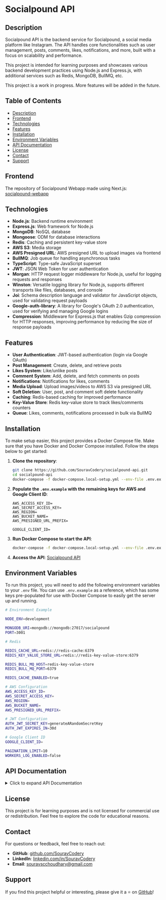 # Socialpound API

## Description

Socialpound API is the backend service for Socialpound, a social media platform like Instagram. The API handles core functionalities such as user management, posts, comments, likes, notifications, and more, built with a focus on scalability and performance.

This project is intended for learning purposes and showcases various backend development practices using Node.js and Express.js, with additional services such as Redis, MongoDB, BullMQ, etc.

This project is a work in progress. More features will be added in the future.

## Table of Contents

- [Description](#description)
- [Frontend](#frontend)
- [Technologies](#technologies)
- [Features](#features)
- [Installation](#installation)
- [Environment Variables](#environment-variables)
- [API Documentation](#api-documentation)
- [License](#license)
- [Contact](#contact)
- [Support](#support)

## Frontend

The repository of Socialpound Webapp made using Next.js:  
[socialpound-webapp](https://github.com/SouravCodery/socialpound-webapp)

## Technologies

- **Node.js**: Backend runtime environment
- **Express.js**: Web framework for Node.js
- **MongoDB**: NoSQL database
- **Mongoose**: ODM for database interactions
- **Redis**: Caching and persistent key-value store
- **AWS S3**: Media storage
- **AWS Presigned URL**: AWS presigned URL to upload images via frontend
- **BullMQ**: Job queue for handling asynchronous tasks
- **TypeScript**: Type-safe JavaScript superset
- **JWT**: JSON Web Token for user authentication
- **Morgan**: HTTP request logger middleware for Node.js, useful for logging requests and responses
- **Winston**: Versatile logging library for Node.js, supports different transports like files, databases, and console
- **Joi**: Schema description language and validator for JavaScript objects, used for validating request payloads
- **Google-auth-library**: A library for Google's OAuth 2.0 authentication, used for verifying and managing Google logins
- **Compression**: Middleware for Express.js that enables Gzip compression for HTTP responses, improving performance by reducing the size of response payloads

## Features

- **User Authentication**: JWT-based authentication (login via Google OAuth)
- **Post Management**: Create, delete, and retrieve posts
- **Likes System**: Like/unlike posts
- **Comment System**: Add, delete, and fetch comments on posts
- **Notifications**: Notifications for likes, comments
- **Media Upload**: Upload images/videos to AWS S3 via presigned URL
- **Soft Deletion**: User, post, and comment soft delete functionality
- **Caching**: Redis-based caching for improved performance
- **Key-Value Store**: Redis key-value store to track likes/comments counters
- **Queue**: Likes, comments, notifications processed in bulk via BullMQ

## Installation

To make setup easier, this project provides a Docker Compose file. Make sure that you have Docker and Docker Compose installed. Follow the steps below to get started:

1. **Clone the repository**:

   ```bash
   git clone https://github.com/SouravCodery/socialpound-api.git
   cd socialpound-api
   docker-compose -f docker-compose.local-setup.yml --env-file .env.example up --build
   ```

2. **Populate the `.env.example` with the remaining keys for AWS and Google Client ID**:

   ```
   AWS_ACCESS_KEY_ID=
   AWS_SECRET_ACCESS_KEY=
   AWS_REGION=
   AWS_BUCKET_NAME=
   AWS_PRESIGNED_URL_PREFIX=

   GOOGLE_CLIENT_ID=
   ```

3. **Run Docker Compose to start the API**:

   ```bash
   docker-compose -f docker-compose.local-setup.yml --env-file .env.example up --build
   ```

4. **Access the API**:
   [Socialpound API](http://localhost:3001)

## Environment Variables

To run this project, you will need to add the following environment variables to your `.env` file. You can use `.env.example` as a reference, which has some keys pre-populated for use with Docker Compose to easily get the server up and running.

```bash
# Environment Example

NODE_ENV=development

MONGODB_URI=mongodb://mongodb:27017/socialpound
PORT=3001

# Redis

REDIS_CACHE_URL=redis://redis-cache:6379
REDIS_KEY_VALUE_STORE_URL=redis://redis-key-value-store:6379

REDIS_BULL_MQ_HOST=redis-key-value-store
REDIS_BULL_MQ_PORT=6379

REDIS_CACHE_ENABLED=true

# AWS Configuration
AWS_ACCESS_KEY_ID=
AWS_SECRET_ACCESS_KEY=
AWS_REGION=
AWS_BUCKET_NAME=
AWS_PRESIGNED_URL_PREFIX=

# JWT Configuration
AUTH_JWT_SECRET_KEY=generateARandomSecretKey
AUTH_JWT_EXPIRES_IN=30d

# Google Client ID
GOOGLE_CLIENT_ID=

PAGINATION_LIMIT=10
WORKERS_LOG_ENABLED=false
```

## API Documentation

<details>
  <summary>Click to expand API Documentation</summary>

### User Endpoints

**sign-in**

- Method: `POST`
- URL: `{{rootUrl}}/v1/user/sign-in`
- Request Body:

```json
{
  "signedUserDataJWT": "{{signedUserDataJWTGoogle}}"
}
```

**getUserByUsername**

- Method: `GET`
- URL: `{{rootUrl}}/v1/user/souravscchoudhary`

**deleteUser**

- Method: `DELETE`
- URL: `{{rootUrl}}/v1/user`

### Post Endpoints

**createPost**

- Method: `POST`
- URL: `{{rootUrl}}/v1/post`
- Request Body:

```json
{
  "content": [
    {
      "type": "image",
      "url": "https://example.com/image.jpg",
      "aspectRatio": 1
    }
  ],
  "caption": "This is a sample caption."
}
```

**getAllPosts**

- Method: `GET`
- URL: `{{rootUrl}}/v1/post?cursor=66ec5ae6ec50b3ad7e420bb3`

**getPostsByUserId**

- Method: `GET`
- URL: `{{rootUrl}}/v1/post/:userId?cursor=66ec5ae6ec50b3ad7e420bb3`

**deletePostById**

- Method: `DELETE`
- URL: `{{rootUrl}}/v1/post/:postId`

### Comment Endpoints

**addComment**

- Method: `POST`
- URL: `{{rootUrl}}/v1/comment`
- Request Body:

```json
{
  "commentOn": "Post",
  "post": "66b28d6ae36a984431d2aa83",
  "parentComment": null,
  "text": "This is a comment on a post."
}
```

**getCommentsByPostId**

- Method: `POST`
- URL: `{{rootUrl}}/v1/comment/post/:postId?cursor=66b9beb124f866b5162bcb6f`

**deleteCommentById**

- Method: `DELETE`
- URL: `{{rootUrl}}/v1/comment/:commentId`

### Likes Endpoints

**likePostOrComment**

- Method: `POST`
- URL: `{{rootUrl}}/v1/like`
- Request Body:

```json
{
  "likeOn": "Post",
  "post": "66b28d6ae36a984431d2aa83"
}
```

**getPostsLikedByUser**

- Method: `GET`
- URL: `{{rootUrl}}/v1/like/post/:postId?cursor=66b9beb124f866b5162bcb6f`

**unlikePost**

- Method: `DELETE`
- URL: `{{rootUrl}}/v1/like/post/:postId`

**getLikesByPostId**

- Method: `GET`
- URL: `{{rootUrl}}/v1/like/post/:postId`

### Notification Endpoints

**addMarkNotificationAsRead**

- Method: `PATCH`
- URL: `{{rootUrl}}/v1/notification/:notificationId`

**getNotificationsByUser**

- Method: `GET`
- URL: `{{rootUrl}}/v1/notification`

</details>

## License

This project is for learning purposes and is not licensed for commercial use or redistribution. Feel free to explore the code for educational reasons.

## Contact

For questions or feedback, feel free to reach out:

- **GitHub**: [github.com/SouravCodery](https://github.com/SouravCodery)
- **LinkedIn**: [linkedin.com/in/SouravCodery](https://www.linkedin.com/in/SouravCodery)
- **Email**: souravscchoudhary@gmail.com

## Support

If you find this project helpful or interesting, please give it a ⭐ on [GitHub](https://github.com/SouravCodery/socialpound-api)!
